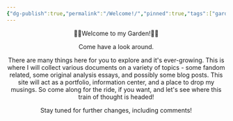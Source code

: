 ```yaml
---
{"dg-publish":true,"permalink":"/Welcome!/","pinned":true,"tags":["gardenEntry"],"noteIcon":""}
---
```


<center>🪻🌸Welcome to my Garden!📖👋</center>
<p> </p>
<center>Come have a look around.</center>
<p> </p>
<center>There are many things here for you to explore and it's ever-growing. This is where I will collect various documents on a variety of topics - some fandom related, some original analysis essays, and possibly some blog posts. This site will act as a portfolio, information center, and a place to drop my musings. So come along for the ride, if you want, and let's see where this train of thought is headed!</center>
<p> </p>
<p> </p>
<center>Stay tuned for further changes, including comments!</center>

